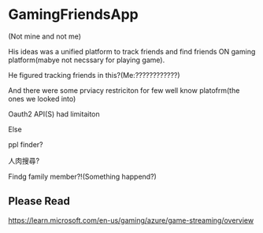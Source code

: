 
# GamingFriendsApp

(Not mine and not me)

His ideas was a unified platform to track friends and find friends ON gaming platform(mabye not necssary for playing game).

He figured tracking friends in this?(Me:????????????)

And there were some prviacy restriciton for few well know platofrm(the ones we looked into)

Oauth2 API(S) had limitaiton 

Else

ppl finder?

人肉搜尋?

Findg family member?!(Something happend?)


## Please Read

https://learn.microsoft.com/en-us/gaming/azure/game-streaming/overview

